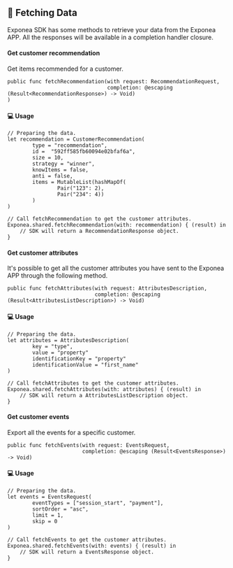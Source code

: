## 🚀 Fetching Data

Exponea SDK has some methods to retrieve your data from the Exponea APP.
All the responses will be available in a completion handler closure.

#### Get customer recommendation

Get items recommended for a customer.

```
public func fetchRecommendation(with request: RecommendationRequest,
                                completion: @escaping (Result<RecommendationResponse>) -> Void)
)
```

#### 💻 Usage

```
// Preparing the data.
let recommendation = CustomerRecommendation(
        type = "recommendation",
        id =  "592ff585fb60094e02bfaf6a",
        size = 10,
        strategy = "winner",
        knowItems = false,
        anti = false,
        items = MutableList(hashMapOf(
                Pair("123": 2),
                Pair("234": 4))
        )
)

// Call fetchRecommendation to get the customer attributes.
Exponea.shared.fetchRecommendation(with: recommendation) { (result) in
	// SDK will return a RecommendationResponse object.
}
```

#### Get customer attributes

It's possible to get all the customer attributes you have sent to the Exponea APP through the following method.


```
public func fetchAttributes(with request: AttributesDescription,
                            completion: @escaping (Result<AttributesListDescription>) -> Void)
```

#### 💻 Usage

```
// Preparing the data.
let attributes = AttributesDescription(
        key = "type",
        value = "property"
        identificationKey = "property"
        identificationValue = "first_name"
)

// Call fetchAttributes to get the customer attributes.
Exponea.shared.fetchAttributes(with: attributes) { (result) in
	// SDK will return a AttributesListDescription object.
}
```

#### Get customer events

Export all the events for a specific customer.

```
public func fetchEvents(with request: EventsRequest, 
                        completion: @escaping (Result<EventsResponse>) -> Void)
```

#### 💻 Usage

```
// Preparing the data.
let events = EventsRequest(
        eventTypes = ["session_start", "payment"],
        sortOrder = "asc",
        limit = 1,
        skip = 0
)

// Call fetchEvents to get the customer attributes.
Exponea.shared.fetchEvents(with: events) { (result) in
  	// SDK will return a EventsResponse object.
}
```
